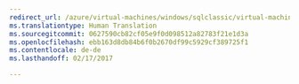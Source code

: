 ```yaml
---
redirect_url: /azure/virtual-machines/windows/sqlclassic/virtual-machines-windows-classic-ps-sql-bi
ms.translationtype: Human Translation
ms.sourcegitcommit: 0627590cb82cf05e9f0d098512a82783f21e1d3a
ms.openlocfilehash: ebb163d8db84b6f0b2670df99c5929cf389725f1
ms.contentlocale: de-de
ms.lasthandoff: 02/17/2017

---
```

